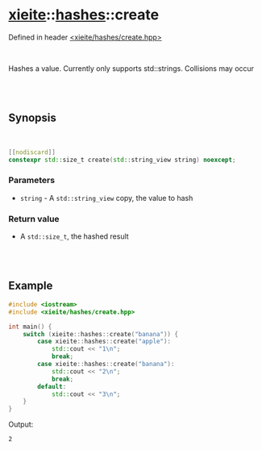 # [xieite](../../README.md)::[hashes](../hashes.md)::create
Defined in header [<xieite/hashes/create.hpp>](../../include/xieite/hashes/create.hpp)

<br/>

Hashes a value. Currently only supports std::strings. Collisions may occur

<br/><br/>

## Synopsis

<br/>

```cpp
[[nodiscard]]
constexpr std::size_t create(std::string_view string) noexcept;
```
### Parameters
- `string` - A `std::string_view` copy, the value to hash
### Return value
- A `std::size_t`, the hashed result

<br/><br/>

## Example
```cpp
#include <iostream>
#include <xieite/hashes/create.hpp>

int main() {
	switch (xieite::hashes::create("banana")) {
		case xieite::hashes::create("apple"):
			std::cout << "1\n";
			break;
		case xieite::hashes::create("banana"):
			std::cout << "2\n";
			break;
		default:
			std::cout << "3\n";
	}
}
```
Output:
```
2
```
